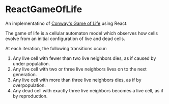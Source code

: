 # ReactGameOfLife

An implementatino of [Conway's Game of Life](https://en.wikipedia.org/wiki/Conway%27s_Game_of_Life) using React.

The game of life is a cellular automaton model which observes how cells evolve from an initial configuration of live and dead cells.

At each iteration, the following transitions occur:
  1. Any live cell with fewer than two live neighbors dies, as if caused by under population.
  2. Any live cell with two or three live neighbors lives on to the next generation.
  3. Any live cell with more than three live neighbors dies, as if by overpopulation.
  4. Any dead cell with exactly three live neighbors becomes a live cell, as if by reproduction.
